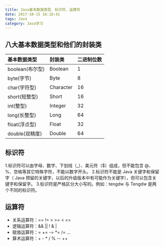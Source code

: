 ```yaml
---
title: Java基本数据类型、标识符、运算符
date: 2017-10-15 16:18:41
tags: Java
category: Java学习
---
```

## 八大基本数据类型和他们的封装类

| 基本数据类型| 封装类 | 二进制位数 |
| :--------| :-------- | :----- |
| boolean(布尔型) | Boolean | 1 |
| byte(字节) | Byte | 8 |
| char(字符型) | Character | 16 |
| short(短整型) | Short | 16 |
| int(整型) | Integer | 32 |
| long(长整型) | Long | 64 |
| float(浮点型) | Float | 32 |
| double(双精度) | Double | 64 |

## 标识符
1.标识符可以由字母、数字、下划线（_）、美元符（$）组成，但不能包含 @、		    %、空格等其它特殊字符，不能以数字开头。
2.标识符不能是 Java 关键字和保留字（ Java 预留的关键字，以后的升级版本中有可能作为关键字），但可以包含关键字和保留字。
3.标识符是严格区分大小写的。例如：tengdw 与 Tengdw 是两个不同的标识符。

## 运算符
-   关系运算符：== != > >= < <= 
-   逻辑运算符：&& || ! & |
-   赋值运算符：= += -= *= /= ...
-   算术运算符：+ - * / % -- ++ 

